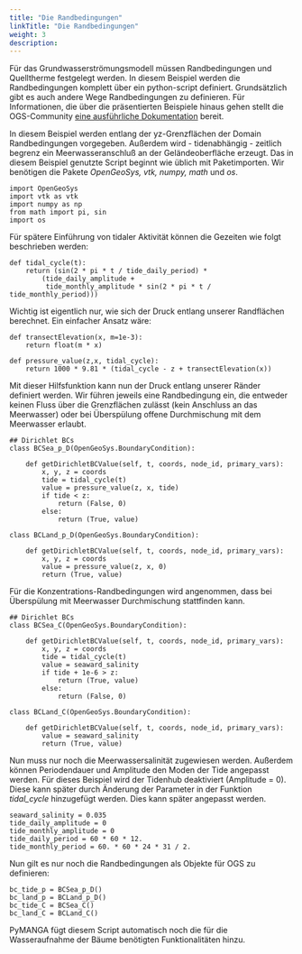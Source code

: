```yaml
---
title: "Die Randbedingungen"
linkTitle: "Die Randbedingungen"
weight: 3
description:
---
```


Für das Grundwasserströmungsmodell müssen Randbedingungen und Quelltherme festgelegt werden.
In diesem Beispiel werden die Randbedingungen komplett über ein python-script definiert.
Grundsätzlich gibt es auch andere Wege Randbedingungen zu definieren.
Für Informationen, die über die präsentierten Beispiele hinaus gehen stellt die OGS-Community <a href="https://www.opengeosys.org/" target="_blank">eine ausführliche Dokumentation</a> bereit.

In diesem Beispiel werden entlang der yz-Grenzflächen der Domain Randbedingungen vorgegeben. 
Außerdem wird - tidenabhängig - zeitlich begrenz ein Meerwasseranschluß an der Geländeoberfläche erzeugt.
Das in diesem Beispiel genutzte Script beginnt wie üblich mit Paketimporten.
Wir benötigen die Pakete *OpenGeoSys, vtk, numpy, math* und *os*.

	import OpenGeoSys
	import vtk as vtk
	import numpy as np
	from math import pi, sin
	import os

Für spätere Einführung von tidaler Aktivität können die Gezeiten wie folgt beschrieben werden:

    def tidal_cycle(t):
        return (sin(2 * pi * t / tide_daily_period) *
            (tide_daily_amplitude +
             tide_monthly_amplitude * sin(2 * pi * t / tide_monthly_period)))

Wichtig ist eigentlich nur, wie sich der Druck entlang unserer Randflächen berechnet.
Ein einfacher Ansatz wäre:

    def transectElevation(x, m=1e-3):
        return float(m * x)

    def pressure_value(z,x, tidal_cycle):
        return 1000 * 9.81 * (tidal_cycle - z + transectElevation(x))

Mit dieser Hilfsfunktion kann nun der Druck entlang unserer Ränder definiert werden.
Wir führen jeweils eine Randbedingung ein, die entweder keinen Fluss über die Grenzflächen zulässt (kein Anschluss an das Meerwasser) oder bei Überspülung offene Durchmischung mit dem Meerwasser erlaubt.

    ## Dirichlet BCs
    class BCSea_p_D(OpenGeoSys.BoundaryCondition):

        def getDirichletBCValue(self, t, coords, node_id, primary_vars):
            x, y, z = coords
            tide = tidal_cycle(t)
            value = pressure_value(z, x, tide)
            if tide < z:
                return (False, 0)
            else:
                return (True, value)

    class BCLand_p_D(OpenGeoSys.BoundaryCondition):

        def getDirichletBCValue(self, t, coords, node_id, primary_vars):
            x, y, z = coords
            value = pressure_value(z, x, 0)
            return (True, value)

Für die Konzentrations-Randbedingungen wird angenommen, dass bei Überspülung mit Meerwasser Durchmischung stattfinden kann.


    ## Dirichlet BCs
    class BCSea_C(OpenGeoSys.BoundaryCondition):

        def getDirichletBCValue(self, t, coords, node_id, primary_vars):
            x, y, z = coords
            tide = tidal_cycle(t)
            value = seaward_salinity
            if tide + 1e-6 > z:
                return (True, value)
            else:
                return (False, 0)

    class BCLand_C(OpenGeoSys.BoundaryCondition):

        def getDirichletBCValue(self, t, coords, node_id, primary_vars):
            value = seaward_salinity
            return (True, value)

Nun muss nur noch die Meerwassersalinität zugewiesen werden.
Außerdem können Periodendauer und Amplitude den Moden der Tide angepasst werden.
Für dieses Beispiel wird der Tidenhub deaktiviert (Amplitude = 0).
Diese kann später durch Änderung der Parameter in der Funktion *tidal_cycle* hinzugefügt werden.
Dies kann später angepasst werden.

    seaward_salinity = 0.035
    tide_daily_amplitude = 0
    tide_monthly_amplitude = 0
    tide_daily_period = 60 * 60 * 12.
    tide_monthly_period = 60. * 60 * 24 * 31 / 2.
	
Nun gilt es nur noch die Randbedingungen als Objekte für OGS zu definieren:

    bc_tide_p = BCSea_p_D()
    bc_land_p = BCLand_p_D()
    bc_tide_C = BCSea_C()
    bc_land_C = BCLand_C()

PyMANGA fügt diesem Script automatisch noch die für die Wasseraufnahme der Bäume benötigten Funktionalitäten hinzu.
